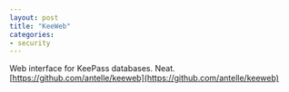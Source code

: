 ```yaml
---
layout: post
title: "KeeWeb"
categories:
- security
---
```


Web interface for KeePass databases.  Neat. [https://github.com/antelle/keeweb](https://github.com/antelle/keeweb)
